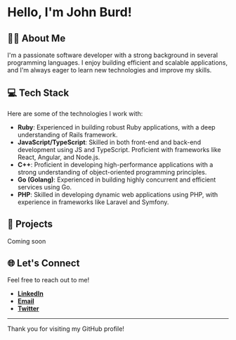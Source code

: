 # Hello, I'm John Burd!

## 👨‍💻 About Me
I'm a passionate software developer with a strong background in several programming languages. I enjoy building efficient and scalable applications, and I'm always eager to learn new technologies and improve my skills.

## 💻 Tech Stack
Here are some of the technologies I work with:

- **Ruby**: Experienced in building robust Ruby applications, with a deep understanding of Rails framework.
- **JavaScript/TypeScript**: Skilled in both front-end and back-end development using JS and TypeScript. Proficient with frameworks like React, Angular, and Node.js.
- **C++**: Proficient in developing high-performance applications with a strong understanding of object-oriented programming principles.
- **Go (Golang)**: Experienced in building highly concurrent and efficient services using Go.
- **PHP**: Skilled in developing dynamic web applications using PHP, with experience in frameworks like Laravel and Symfony.

## 🚀 Projects
Coming soon
<!--## 📈 Stats
<p><img align="left" src="https://github-readme-stats.vercel.app/api/top-langs?username=silverburd&show_icons=true&locale=en&layout=compact" alt="jeromehardaway" /></p>
-->
## 🌐 Let's Connect
Feel free to reach out to me!

- [**LinkedIn**](https://www.linkedin.com/in/john-burd-7985b198/)
- [**Email**](jburd@silverburd.com)
- [**Twitter**](https://twitter.com/thejbburd)

---

Thank you for visiting my GitHub profile!
